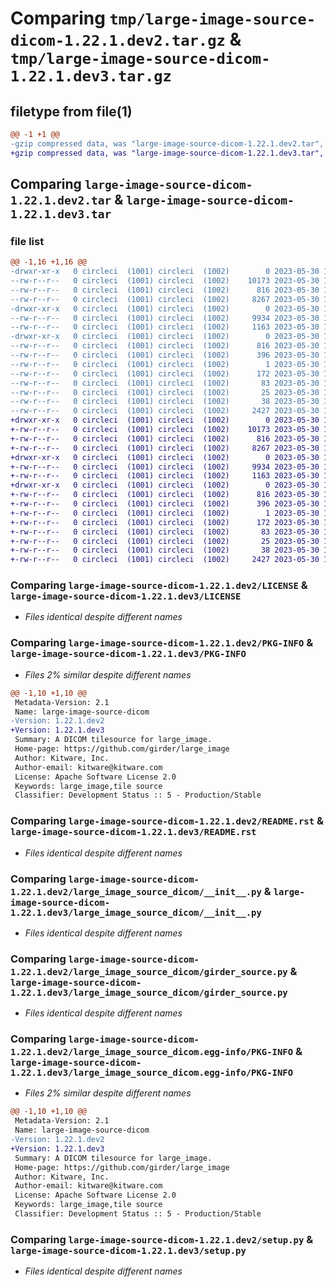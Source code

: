 # Comparing `tmp/large-image-source-dicom-1.22.1.dev2.tar.gz` & `tmp/large-image-source-dicom-1.22.1.dev3.tar.gz`

## filetype from file(1)

```diff
@@ -1 +1 @@
-gzip compressed data, was "large-image-source-dicom-1.22.1.dev2.tar", last modified: Tue May 30 14:07:29 2023, max compression
+gzip compressed data, was "large-image-source-dicom-1.22.1.dev3.tar", last modified: Tue May 30 15:25:57 2023, max compression
```

## Comparing `large-image-source-dicom-1.22.1.dev2.tar` & `large-image-source-dicom-1.22.1.dev3.tar`

### file list

```diff
@@ -1,16 +1,16 @@
-drwxr-xr-x   0 circleci  (1001) circleci  (1002)        0 2023-05-30 14:07:29.055288 large-image-source-dicom-1.22.1.dev2/
--rw-r--r--   0 circleci  (1001) circleci  (1002)    10173 2023-05-30 14:07:28.000000 large-image-source-dicom-1.22.1.dev2/LICENSE
--rw-r--r--   0 circleci  (1001) circleci  (1002)      816 2023-05-30 14:07:29.055288 large-image-source-dicom-1.22.1.dev2/PKG-INFO
--rw-r--r--   0 circleci  (1001) circleci  (1002)     8267 2023-05-30 14:07:28.000000 large-image-source-dicom-1.22.1.dev2/README.rst
-drwxr-xr-x   0 circleci  (1001) circleci  (1002)        0 2023-05-30 14:07:29.051288 large-image-source-dicom-1.22.1.dev2/large_image_source_dicom/
--rw-r--r--   0 circleci  (1001) circleci  (1002)     9934 2023-05-30 14:06:34.000000 large-image-source-dicom-1.22.1.dev2/large_image_source_dicom/__init__.py
--rw-r--r--   0 circleci  (1001) circleci  (1002)     1163 2023-05-30 14:06:34.000000 large-image-source-dicom-1.22.1.dev2/large_image_source_dicom/girder_source.py
-drwxr-xr-x   0 circleci  (1001) circleci  (1002)        0 2023-05-30 14:07:29.055288 large-image-source-dicom-1.22.1.dev2/large_image_source_dicom.egg-info/
--rw-r--r--   0 circleci  (1001) circleci  (1002)      816 2023-05-30 14:07:28.000000 large-image-source-dicom-1.22.1.dev2/large_image_source_dicom.egg-info/PKG-INFO
--rw-r--r--   0 circleci  (1001) circleci  (1002)      396 2023-05-30 14:07:29.000000 large-image-source-dicom-1.22.1.dev2/large_image_source_dicom.egg-info/SOURCES.txt
--rw-r--r--   0 circleci  (1001) circleci  (1002)        1 2023-05-30 14:07:28.000000 large-image-source-dicom-1.22.1.dev2/large_image_source_dicom.egg-info/dependency_links.txt
--rw-r--r--   0 circleci  (1001) circleci  (1002)      172 2023-05-30 14:07:28.000000 large-image-source-dicom-1.22.1.dev2/large_image_source_dicom.egg-info/entry_points.txt
--rw-r--r--   0 circleci  (1001) circleci  (1002)       83 2023-05-30 14:07:28.000000 large-image-source-dicom-1.22.1.dev2/large_image_source_dicom.egg-info/requires.txt
--rw-r--r--   0 circleci  (1001) circleci  (1002)       25 2023-05-30 14:07:28.000000 large-image-source-dicom-1.22.1.dev2/large_image_source_dicom.egg-info/top_level.txt
--rw-r--r--   0 circleci  (1001) circleci  (1002)       38 2023-05-30 14:07:29.055288 large-image-source-dicom-1.22.1.dev2/setup.cfg
--rw-r--r--   0 circleci  (1001) circleci  (1002)     2427 2023-05-30 14:06:34.000000 large-image-source-dicom-1.22.1.dev2/setup.py
+drwxr-xr-x   0 circleci  (1001) circleci  (1002)        0 2023-05-30 15:25:57.699388 large-image-source-dicom-1.22.1.dev3/
+-rw-r--r--   0 circleci  (1001) circleci  (1002)    10173 2023-05-30 15:25:57.000000 large-image-source-dicom-1.22.1.dev3/LICENSE
+-rw-r--r--   0 circleci  (1001) circleci  (1002)      816 2023-05-30 15:25:57.699388 large-image-source-dicom-1.22.1.dev3/PKG-INFO
+-rw-r--r--   0 circleci  (1001) circleci  (1002)     8267 2023-05-30 15:25:57.000000 large-image-source-dicom-1.22.1.dev3/README.rst
+drwxr-xr-x   0 circleci  (1001) circleci  (1002)        0 2023-05-30 15:25:57.699388 large-image-source-dicom-1.22.1.dev3/large_image_source_dicom/
+-rw-r--r--   0 circleci  (1001) circleci  (1002)     9934 2023-05-30 15:24:54.000000 large-image-source-dicom-1.22.1.dev3/large_image_source_dicom/__init__.py
+-rw-r--r--   0 circleci  (1001) circleci  (1002)     1163 2023-05-30 15:24:54.000000 large-image-source-dicom-1.22.1.dev3/large_image_source_dicom/girder_source.py
+drwxr-xr-x   0 circleci  (1001) circleci  (1002)        0 2023-05-30 15:25:57.699388 large-image-source-dicom-1.22.1.dev3/large_image_source_dicom.egg-info/
+-rw-r--r--   0 circleci  (1001) circleci  (1002)      816 2023-05-30 15:25:57.000000 large-image-source-dicom-1.22.1.dev3/large_image_source_dicom.egg-info/PKG-INFO
+-rw-r--r--   0 circleci  (1001) circleci  (1002)      396 2023-05-30 15:25:57.000000 large-image-source-dicom-1.22.1.dev3/large_image_source_dicom.egg-info/SOURCES.txt
+-rw-r--r--   0 circleci  (1001) circleci  (1002)        1 2023-05-30 15:25:57.000000 large-image-source-dicom-1.22.1.dev3/large_image_source_dicom.egg-info/dependency_links.txt
+-rw-r--r--   0 circleci  (1001) circleci  (1002)      172 2023-05-30 15:25:57.000000 large-image-source-dicom-1.22.1.dev3/large_image_source_dicom.egg-info/entry_points.txt
+-rw-r--r--   0 circleci  (1001) circleci  (1002)       83 2023-05-30 15:25:57.000000 large-image-source-dicom-1.22.1.dev3/large_image_source_dicom.egg-info/requires.txt
+-rw-r--r--   0 circleci  (1001) circleci  (1002)       25 2023-05-30 15:25:57.000000 large-image-source-dicom-1.22.1.dev3/large_image_source_dicom.egg-info/top_level.txt
+-rw-r--r--   0 circleci  (1001) circleci  (1002)       38 2023-05-30 15:25:57.699388 large-image-source-dicom-1.22.1.dev3/setup.cfg
+-rw-r--r--   0 circleci  (1001) circleci  (1002)     2427 2023-05-30 15:24:54.000000 large-image-source-dicom-1.22.1.dev3/setup.py
```

### Comparing `large-image-source-dicom-1.22.1.dev2/LICENSE` & `large-image-source-dicom-1.22.1.dev3/LICENSE`

 * *Files identical despite different names*

### Comparing `large-image-source-dicom-1.22.1.dev2/PKG-INFO` & `large-image-source-dicom-1.22.1.dev3/PKG-INFO`

 * *Files 2% similar despite different names*

```diff
@@ -1,10 +1,10 @@
 Metadata-Version: 2.1
 Name: large-image-source-dicom
-Version: 1.22.1.dev2
+Version: 1.22.1.dev3
 Summary: A DICOM tilesource for large_image.
 Home-page: https://github.com/girder/large_image
 Author: Kitware, Inc.
 Author-email: kitware@kitware.com
 License: Apache Software License 2.0
 Keywords: large_image,tile source
 Classifier: Development Status :: 5 - Production/Stable
```

### Comparing `large-image-source-dicom-1.22.1.dev2/README.rst` & `large-image-source-dicom-1.22.1.dev3/README.rst`

 * *Files identical despite different names*

### Comparing `large-image-source-dicom-1.22.1.dev2/large_image_source_dicom/__init__.py` & `large-image-source-dicom-1.22.1.dev3/large_image_source_dicom/__init__.py`

 * *Files identical despite different names*

### Comparing `large-image-source-dicom-1.22.1.dev2/large_image_source_dicom/girder_source.py` & `large-image-source-dicom-1.22.1.dev3/large_image_source_dicom/girder_source.py`

 * *Files identical despite different names*

### Comparing `large-image-source-dicom-1.22.1.dev2/large_image_source_dicom.egg-info/PKG-INFO` & `large-image-source-dicom-1.22.1.dev3/large_image_source_dicom.egg-info/PKG-INFO`

 * *Files 2% similar despite different names*

```diff
@@ -1,10 +1,10 @@
 Metadata-Version: 2.1
 Name: large-image-source-dicom
-Version: 1.22.1.dev2
+Version: 1.22.1.dev3
 Summary: A DICOM tilesource for large_image.
 Home-page: https://github.com/girder/large_image
 Author: Kitware, Inc.
 Author-email: kitware@kitware.com
 License: Apache Software License 2.0
 Keywords: large_image,tile source
 Classifier: Development Status :: 5 - Production/Stable
```

### Comparing `large-image-source-dicom-1.22.1.dev2/setup.py` & `large-image-source-dicom-1.22.1.dev3/setup.py`

 * *Files identical despite different names*

